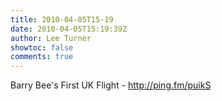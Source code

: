 ```yaml
---
title: 2010-04-05T15-19
date: 2010-04-05T15:19:39Z
author: Lee Turner
showtoc: false
comments: true
---
```


Barry Bee's First UK Flight - http://ping.fm/puikS

